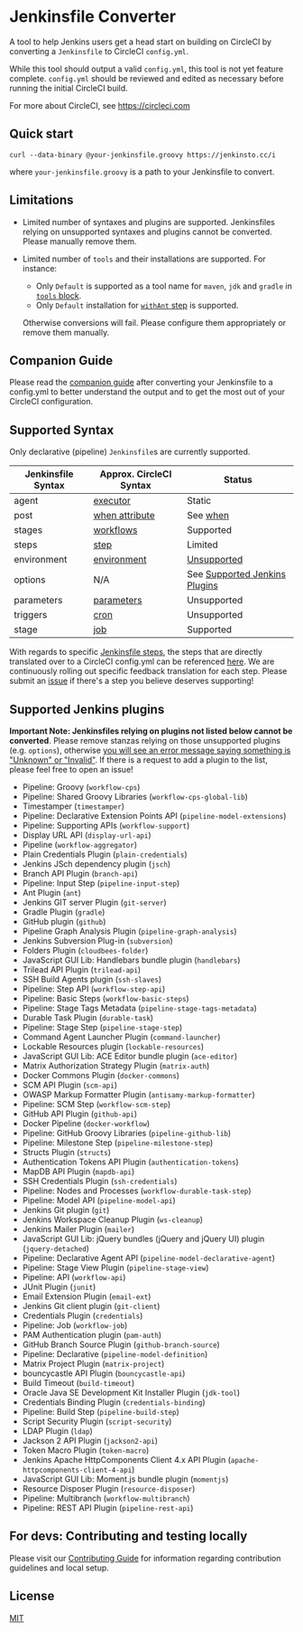# Jenkinsfile Converter

A tool to help Jenkins users get a head start on building on CircleCI by converting a `Jenkinsfile` to CircleCI `config.yml`.

While this tool should output a valid `config.yml`, this tool is not yet feature complete. `config.yml` should be reviewed and edited as necessary before running the initial CircleCI build.

For more about CircleCI, see https://circleci.com

## Quick start

`curl --data-binary @your-jenkinsfile.groovy https://jenkinsto.cc/i`

where `your-jenkinsfile.groovy` is a path to your Jenkinsfile to convert.

## Limitations

* Limited number of syntaxes and plugins are supported. Jenkinsfiles relying on unsupported syntaxes and plugins cannot be converted. Please manually remove them.

* Limited number of `tools` and their installations are supported. For instance:

    * Only `Default` is supported as a tool name for `maven`, `jdk` and `gradle` in [`tools` block](https://www.jenkins.io/doc/book/pipeline/syntax/#tools).
    * Only `Default` installation for [`withAnt` step](https://www.jenkins.io/doc/pipeline/steps/ant/) is supported.

  Otherwise conversions will fail. Please configure them appropriately or remove them manually.

## Companion Guide

Please read the [companion guide](./docs/GUIDE.md) after converting your Jenkinsfile to a config.yml to better understand the output and to get the most out of your CircleCI configuration.

## Supported Syntax

Only declarative (pipeline) `Jenkinsfile`s are currently supported.

| Jenkinsfile Syntax | Approx. CircleCI Syntax                                                                          | Status                                                                                |
| ------------------ | ------------------------------------------------------------------------------------------------ | ------------------------------------------------------------------------------------- |
| agent              | [executor](https://circleci.com/docs/2.0/configuration-reference/#executors-requires-version-21) | Static                                                                                |
| post               | [when attribute](https://circleci.com/docs/2.0/configuration-reference/#the-when-attribute)      | See [when](https://circleci.com/docs/2.0/configuration-reference/#the-when-attribute) |
| stages             | [workflows](https://circleci.com/docs/2.0/workflows/)                                            | Supported                                                                             |
| steps              | [step](https://circleci.com/docs/2.0/jobs-steps/#steps-overview)                                 | Limited                                                                               |
| environment        | [environment](https://circleci.com/docs/2.0/env-vars/)                                           | [Unsupported](https://github.com/circleci/jenkinsfile-converter/issues/26)                                                                           |
| options            | N/A                                                                                              | See [Supported Jenkins Plugins](#supported-jenkins-plugins)                           |
| parameters         | [parameters](https://circleci.com/docs/2.0/reusing-config/#using-the-parameters-declaration)     | Unsupported                                                                           |
| triggers           | [cron](https://circleci.com/docs/2.0/workflows/#scheduling-a-workflow)                           | Unsupported                                                                           |
| stage              | [job](https://circleci.com/docs/2.0/configuration-reference/#jobs)                               | Supported                                                                             |

With regards to specific [Jenkinsfile steps](https://www.jenkins.io/doc/pipeline/steps/), the steps that are directly translated over to a CircleCI config.yml can be referenced [here](./mapping/mapper_steps.js). We are continuously rolling out specific feedback translation for each step. Please submit an [issue](./.github/CONTRIBUTING.md) if there's a step you believe deserves supporting!

## Supported Jenkins plugins

**Important Note: Jenkinsfiles relying on plugins not listed below cannot be converted**. Please remove stanzas relying on those unsupported plugins (e.g. `options`), otherwise <u>you will see an error message saying something is "Unknown" or "Invalid"</u>. If there is a request to add a plugin to the list, please feel free to open an issue!

- Pipeline: Groovy (`workflow-cps`)
- Pipeline: Shared Groovy Libraries (`workflow-cps-global-lib`)
- Timestamper (`timestamper`)
- Pipeline: Declarative Extension Points API (`pipeline-model-extensions`)
- Pipeline: Supporting APIs (`workflow-support`)
- Display URL API (`display-url-api`)
- Pipeline (`workflow-aggregator`)
- Plain Credentials Plugin (`plain-credentials`)
- Jenkins JSch dependency plugin (`jsch`)
- Branch API Plugin (`branch-api`)
- Pipeline: Input Step (`pipeline-input-step`)
- Ant Plugin (`ant`)
- Jenkins GIT server Plugin (`git-server`)
- Gradle Plugin (`gradle`)
- GitHub plugin (`github`)
- Pipeline Graph Analysis Plugin (`pipeline-graph-analysis`)
- Jenkins Subversion Plug-in (`subversion`)
- Folders Plugin (`cloudbees-folder`)
- JavaScript GUI Lib: Handlebars bundle plugin (`handlebars`)
- Trilead API Plugin (`trilead-api`)
- SSH Build Agents plugin (`ssh-slaves`)
- Pipeline: Step API (`workflow-step-api`)
- Pipeline: Basic Steps (`workflow-basic-steps`)
- Pipeline: Stage Tags Metadata (`pipeline-stage-tags-metadata`)
- Durable Task Plugin (`durable-task`)
- Pipeline: Stage Step (`pipeline-stage-step`)
- Command Agent Launcher Plugin (`command-launcher`)
- Lockable Resources plugin (`lockable-resources`)
- JavaScript GUI Lib: ACE Editor bundle plugin (`ace-editor`)
- Matrix Authorization Strategy Plugin (`matrix-auth`)
- Docker Commons Plugin (`docker-commons`)
- SCM API Plugin (`scm-api`)
- OWASP Markup Formatter Plugin (`antisamy-markup-formatter`)
- Pipeline: SCM Step (`workflow-scm-step`)
- GitHub API Plugin (`github-api`)
- Docker Pipeline (`docker-workflow`)
- Pipeline: GitHub Groovy Libraries (`pipeline-github-lib`)
- Pipeline: Milestone Step (`pipeline-milestone-step`)
- Structs Plugin (`structs`)
- Authentication Tokens API Plugin (`authentication-tokens`)
- MapDB API Plugin (`mapdb-api`)
- SSH Credentials Plugin (`ssh-credentials`)
- Pipeline: Nodes and Processes (`workflow-durable-task-step`)
- Pipeline: Model API (`pipeline-model-api`)
- Jenkins Git plugin (`git`)
- Jenkins Workspace Cleanup Plugin (`ws-cleanup`)
- Jenkins Mailer Plugin (`mailer`)
- JavaScript GUI Lib: jQuery bundles (jQuery and jQuery UI) plugin (`jquery-detached`)
- Pipeline: Declarative Agent API (`pipeline-model-declarative-agent`)
- Pipeline: Stage View Plugin (`pipeline-stage-view`)
- Pipeline: API (`workflow-api`)
- JUnit Plugin (`junit`)
- Email Extension Plugin (`email-ext`)
- Jenkins Git client plugin (`git-client`)
- Credentials Plugin (`credentials`)
- Pipeline: Job (`workflow-job`)
- PAM Authentication plugin (`pam-auth`)
- GitHub Branch Source Plugin (`github-branch-source`)
- Pipeline: Declarative (`pipeline-model-definition`)
- Matrix Project Plugin (`matrix-project`)
- bouncycastle API Plugin (`bouncycastle-api`)
- Build Timeout (`build-timeout`)
- Oracle Java SE Development Kit Installer Plugin (`jdk-tool`)
- Credentials Binding Plugin (`credentials-binding`)
- Pipeline: Build Step (`pipeline-build-step`)
- Script Security Plugin (`script-security`)
- LDAP Plugin (`ldap`)
- Jackson 2 API Plugin (`jackson2-api`)
- Token Macro Plugin (`token-macro`)
- Jenkins Apache HttpComponents Client 4.x API Plugin (`apache-httpcomponents-client-4-api`)
- JavaScript GUI Lib: Moment.js bundle plugin (`momentjs`)
- Resource Disposer Plugin (`resource-disposer`)
- Pipeline: Multibranch (`workflow-multibranch`)
- Pipeline: REST API Plugin (`pipeline-rest-api`)

## For devs: Contributing and testing locally

Please visit our [Contributing Guide](./.github/CONTRIBUTING.md) for information regarding contribution guidelines and local setup.

## License

[MIT](https://opensource.org/licenses/MIT)

